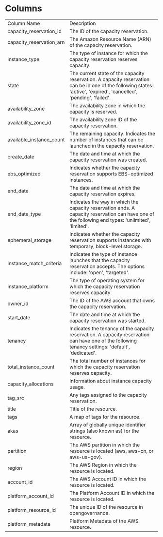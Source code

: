 # Columns  

<table>
	<tr><td>Column Name</td><td>Description</td></tr>
	<tr><td>capacity_reservation_id</td><td>The ID of the capacity reservation.</td></tr>
	<tr><td>capacity_reservation_arn</td><td>The Amazon Resource Name (ARN) of the capacity reservation.</td></tr>
	<tr><td>instance_type</td><td>The type of instance for which the capacity reservation reserves capacity.</td></tr>
	<tr><td>state</td><td>The current state of the capacity reservation. A capacity reservation can be in one of the following states: &#39;active&#39;, &#39;expired&#39;, &#39;cancelled&#39;, &#39;pending&#39;, &#39;failed&#39;.</td></tr>
	<tr><td>availability_zone</td><td>The availability zone in which the capacity is reserved.</td></tr>
	<tr><td>availability_zone_id</td><td>The availability zone ID of the capacity reservation.</td></tr>
	<tr><td>available_instance_count</td><td>The remaining capacity. Indicates the number of instances that can be launched in the capacity reservation.</td></tr>
	<tr><td>create_date</td><td>The date and time at which the capacity reservation was created.</td></tr>
	<tr><td>ebs_optimized</td><td>Indicates whether the capacity reservation supports EBS-optimized instances.</td></tr>
	<tr><td>end_date</td><td>The date and time at which the capacity reservation expires.</td></tr>
	<tr><td>end_date_type</td><td>Indicates the way in which the capacity reservation ends. A capacity reservation can have one of the following end types: &#39;unlimited&#39;, &#39;limited&#39;.</td></tr>
	<tr><td>ephemeral_storage</td><td>Indicates whether the capacity reservation supports instances with temporary, block-level storage.</td></tr>
	<tr><td>instance_match_criteria</td><td>Indicates the type of instance launches that the capacity reservation accepts. The options include: &#39;open&#39;, &#39;targeted&#39;.</td></tr>
	<tr><td>instance_platform</td><td>The type of operating system for which the capacity reservation reserves capacity.</td></tr>
	<tr><td>owner_id</td><td>The ID of the AWS account that owns the capacity reservation.</td></tr>
	<tr><td>start_date</td><td>The date and time at which the capacity reservation was started.</td></tr>
	<tr><td>tenancy</td><td>Indicates the tenancy of the capacity reservation. A capacity reservation can have one of the following tenancy settings: &#39;default&#39;, &#39;dedicated&#39;.</td></tr>
	<tr><td>total_instance_count</td><td>The total number of instances for which the capacity reservation reserves capacity.</td></tr>
	<tr><td>capacity_allocations</td><td>Information about instance capacity usage.</td></tr>
	<tr><td>tag_src</td><td>Any tags assigned to the capacity reservation.</td></tr>
	<tr><td>title</td><td>Title of the resource.</td></tr>
	<tr><td>tags</td><td>A map of tags for the resource.</td></tr>
	<tr><td>akas</td><td>Array of globally unique identifier strings (also known as) for the resource.</td></tr>
	<tr><td>partition</td><td>The AWS partition in which the resource is located (aws, aws-cn, or aws-us-gov).</td></tr>
	<tr><td>region</td><td>The AWS Region in which the resource is located.</td></tr>
	<tr><td>account_id</td><td>The AWS Account ID in which the resource is located.</td></tr>
	<tr><td>platform_account_id</td><td>The Platform Account ID in which the resource is located.</td></tr>
	<tr><td>platform_resource_id</td><td>The unique ID of the resource in opengovernance.</td></tr>
	<tr><td>platform_metadata</td><td>Platform Metadata of the AWS resource.</td></tr>
</table>